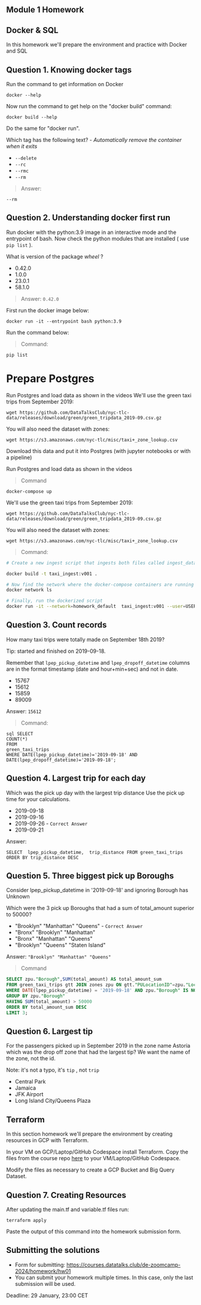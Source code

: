 ## Module 1 Homework

## Docker & SQL

In this homework we'll prepare the environment 
and practice with Docker and SQL


## Question 1. Knowing docker tags

Run the command to get information on Docker 

```docker --help```

Now run the command to get help on the "docker build" command:

```docker build --help```

Do the same for "docker run".

Which tag has the following text? - *Automatically remove the container when it exits* 

- `--delete`
- `--rc`
- `--rmc`
- `--rm`

>Answer: 

```
--rm
```


## Question 2. Understanding docker first run 

Run docker with the python:3.9 image in an interactive mode and the entrypoint of bash.
Now check the python modules that are installed ( use ```pip list``` ). 

What is version of the package *wheel* ?

- 0.42.0
- 1.0.0
- 23.0.1
- 58.1.0

>Answer: `0.42.0`

First run the docker image below:

```
docker run -it --entrypoint bash python:3.9
```

Run the command below:

>Command:

```
pip list
```

# Prepare Postgres

Run Postgres and load data as shown in the videos
We'll use the green taxi trips from September 2019:

```wget https://github.com/DataTalksClub/nyc-tlc-data/releases/download/green/green_tripdata_2019-09.csv.gz```

You will also need the dataset with zones:

```wget https://s3.amazonaws.com/nyc-tlc/misc/taxi+_zone_lookup.csv```

Download this data and put it into Postgres (with jupyter notebooks or with a pipeline)

Run Postgres and load data as shown in the videos

>Command

```
docker-compose up
```

We'll use the green taxi trips from September 2019:

```wget https://github.com/DataTalksClub/nyc-tlc-data/releases/download/green/green_tripdata_2019-09.csv.gz```

You will also need the dataset with zones:

```wget https://s3.amazonaws.com/nyc-tlc/misc/taxi+_zone_lookup.csv```

>Command:
```bash
# Create a new ingest script that ingests both files called ingest_data.py, then dockerize it with

docker build -t taxi_ingest:v001 .

# Now find the network where the docker-compose containers are running with
docker network ls

# Finally, run the dockerized script
docker run -it --network=homework_default  taxi_ingest:v001 --user=USER --password=PASSWORD --host=pgdatabase --port=5432 --db=ny_taxi --table_name=green_taxi_trips --url=${URL}
```

## Question 3. Count records 

How many taxi trips were totally made on September 18th 2019?

Tip: started and finished on 2019-09-18. 

Remember that `lpep_pickup_datetime` and `lpep_dropoff_datetime` columns are in the format timestamp (date and hour+min+sec) and not in date.

- 15767
- 15612
- 15859
- 89009

Answer: `15612`

>Command:
```
sql SELECT
COUNT(*)
FROM
green_taxi_trips
WHERE DATE(lpep_pickup_datetime)='2019-09-18' AND DATE(lpep_dropoff_datetime)='2019-09-18';
```



## Question 4. Largest trip for each day

Which was the pick up day with the largest trip distance
Use the pick up time for your calculations.

- 2019-09-18
- 2019-09-16
- 2019-09-26 - `Correct Answer`
- 2019-09-21

Answer:

`SELECT 
lpep_pickup_datetime, 
trip_distance
FROM green_taxi_trips
ORDER BY trip_distance DESC`


## Question 5. Three biggest pick up Boroughs

Consider lpep_pickup_datetime in '2019-09-18' and ignoring Borough has Unknown

Which were the 3 pick up Boroughs that had a sum of total_amount superior to 50000?
 
- "Brooklyn" "Manhattan" "Queens" - `Correct Answer`
- "Bronx" "Brooklyn" "Manhattan"
- "Bronx" "Manhattan" "Queens" 
- "Brooklyn" "Queens" "Staten Island"

Answer: `"Brooklyn" "Manhattan" "Queens"`
>Command
```sql 
SELECT zpu."Borough",SUM(total_amount) AS total_amount_sum
FROM green_taxi_trips gtt JOIN zones zpu ON gtt."PULocationID"=zpu."LocationID"
WHERE DATE(lpep_pickup_datetime) = '2019-09-18' AND zpu."Borough" IS NOT NULL
GROUP BY zpu."Borough"
HAVING SUM(total_amount) > 50000
ORDER BY total_amount_sum DESC
LIMIT 3;
```


## Question 6. Largest tip

For the passengers picked up in September 2019 in the zone name Astoria which was the drop off zone that had the largest tip?
We want the name of the zone, not the id.

Note: it's not a typo, it's `tip` , not `trip`

- Central Park
- Jamaica
- JFK Airport
- Long Island City/Queens Plaza



## Terraform

In this section homework we'll prepare the environment by creating resources in GCP with Terraform.

In your VM on GCP/Laptop/GitHub Codespace install Terraform. 
Copy the files from the course repo
[here](https://github.com/DataTalksClub/data-engineering-zoomcamp/tree/main/01-docker-terraform/1_terraform_gcp/terraform) to your VM/Laptop/GitHub Codespace.

Modify the files as necessary to create a GCP Bucket and Big Query Dataset.


## Question 7. Creating Resources

After updating the main.tf and variable.tf files run:

```
terraform apply
```

Paste the output of this command into the homework submission form.


## Submitting the solutions

* Form for submitting: https://courses.datatalks.club/de-zoomcamp-2024/homework/hw01
* You can submit your homework multiple times. In this case, only the last submission will be used. 

Deadline: 29 January, 23:00 CET

